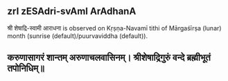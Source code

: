 ## zrI zESAdri-svAmI ArAdhanA

श्री शेषाद्रि-स्वामी आराधना is observed on Kṛṣṇa-Navamī tithi of Mārgaśīrṣa (lunar) month (sunrise (default)/puurvaviddha (default)).



करुणासागरं शान्तम् अरुणाचलवासिनम्।
श्रीशेषाद्रिगुरुं वन्दे ब्रह्मीभूतं तपोनिधिम्॥
---
